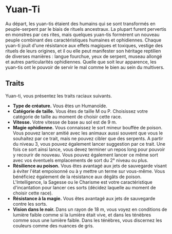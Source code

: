 # Yuan-Ti

Au départ, les yuan-tis étaient des humains qui se sont transformés en peuple-serpent par le biais de rituels ancestraux. La plupart furent pervertis en monstres par ces rites, mais quelques yuan-tis formèrent un nouveau peuple combinant des caractéristiques humaines et ophidiennes.
Chaque yuan-ti jouit d'une résistance aux effets magiques et toxiques, vestige des rituels de leurs origines, et il ou elle peut manifester son héritage reptilien de diverses manières : langue fourchue, yeux de serpent, museau allongé et autres particularités ophidiennes. Quelle que soit leur apparence, les yuan-tis ont le pouvoir de servir le mal comme le bien au sein du multivers.

## Traits

Yuan-ti, vous présentez les traits raciaux suivants.

- **Type de créature.** Vous êtes un Humanoïde.
- **Catégorie de taille.** Vous êtes de taille M ou P.
  Choisissez votre catégorie de taille au moment de choisir cette race.
- **Vitesse.** Votre vitesse de base au sol est de 9 m.
- **Magie ophidienne.** Vous connaissez le sort mineur bouffée de poison. Vous pouvez lancer amitié avec les animaux aussi souvent que vous le souhaitez par ce trait, mais ne pouvez cibler que des serpents. A partir du niveau 3, vous pouvez également lancer suggestion par ce trait. Une fois ce sort ainsi lance, vous devez terminer un repos long pour pouvoir y recourir de nouveau. Vous pouvez également lancer ce même sort avec vos éventuels emplacements de sort du 2° niveau ou plus.
- **Résilience au poison.** Vous êtes avantagé aux jets de sauvegarde visant à éviter l'état empoisonné ou à y mettre un terme sur vous-même. Vous bénéficiez également de la résistance aux dégâts de poison.
  L'Intelligence, la Sagesse ou le Charisme est votre caractéristique d'incantation pour lancer ces sorts (décidez laquelle au moment de choisir cette race).
- **Résistance à la magie.** Vous êtes avantagé aux jets de sauvegarde contre les sorts.
- **Vision dans le noir.** Dans un rayon de 18 m, vous voyez en conditions de lumière faible comme si la lumière était vive, et dans les ténèbres comme sous une lumière faible.
  Dans les ténèbres, vous discernez les couleurs comme des nuances de gris.
